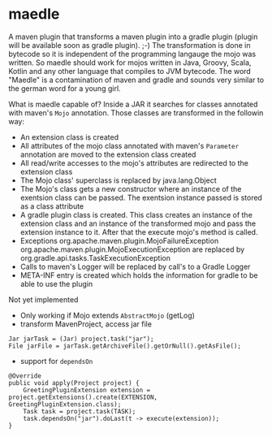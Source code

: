 # maedle

A maven plugin that transforms a maven plugin into a gradle plugin (plugin will be available soon as gradle plugin). ;-)
The transformation is done in bytecode so it is independent of the programming langauge the mojo was written. So maedle should work for mojos written in Java, Groovy, Scala, Kotlin and any other language that compiles to JVM bytecode. 
The word "Maedle" is a contamination of maven and gradle and sounds very similar to the german word for a young girl. 

What is maedle capable of? 
Inside a JAR it searches for classes annotated with maven's ```Mojo``` annotation. Those classes are transformed in the followin way: 
- An extension class is created
- All attributes of the mojo class annotated with maven's ```Parameter``` annotation are moved to the extension class created
- All read/write accesses to the mojo's attributes are redirected to the extension class
- The Mojo class' superclass is replaced by java.lang.Object
- The Mojo's class gets a new constructor where an instance of the exentsion class can be passed. The exentsion instance passed is stored as a class attribute
- A gradle plugin class is created. This class creates an instance of the extension class and an instance of the transformed mojo and pass the extension instance to it. After that the execute mojo's method is called. 
- Exceptions org.apache.maven.plugin.MojoFailureException org.apache.maven.plugin.MojoExecutionException are replaced by org.gradle.api.tasks.TaskExecutionException
- Calls to maven's Logger will be replaced by call's to a Gradle Logger
- META-INF entry is created which holds the information for gradle to be able to use the plugin

Not yet implemented
- Only working if Mojo extends ```AbstractMojo``` (getLog)
- transform MavenProject, access jar file
```
Jar jarTask = (Jar) project.task("jar");
File jarFile = jarTask.getArchiveFile().getOrNull().getAsFile();
```
- support for ```dependsOn```
```
@Override
public void apply(Project project) {
	GreetingPluginExtension extension = project.getExtensions().create(EXTENSION, GreetingPluginExtension.class);
	Task task = project.task(TASK);
	task.dependsOn("jar").doLast(t -> execute(extension));
}

```
